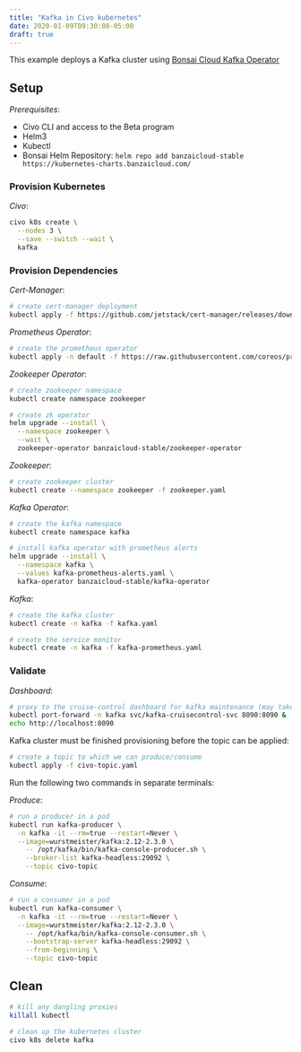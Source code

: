 ```yaml
---
title: "Kafka in Civo kubernetes"
date: 2020-01-09T09:30:08-05:00
draft: true
---
```


This example deploys a Kafka cluster using [Bonsai Cloud Kafka Operator](https://github.com/banzaicloud/kafka-operator)

## Setup

_Prerequisites_:

- Civo CLI and access to the Beta program
- Helm3
- Kubectl
- Bonsai Helm Repository: `helm repo add banzaicloud-stable https://kubernetes-charts.banzaicloud.com/`

### Provision Kubernetes

_Civo_:

```bash
civo k8s create \
  --nodes 3 \
  --save --switch --wait \
  kafka
```

### Provision Dependencies

_Cert-Manager_:

```bash
# create cert-manager deployment
kubectl apply -f https://github.com/jetstack/cert-manager/releases/download/v0.11.0/cert-manager.yaml
```

_Prometheus Operator_:

```bash
# create the prometheus operator
kubectl apply -n default -f https://raw.githubusercontent.com/coreos/prometheus-operator/master/bundle.yaml
```

_Zookeeper Operator_:

```bash
# create zookeeper namespace
kubectl create namespace zookeeper

# create zk operator
helm upgrade --install \
  --namespace zookeeper \
  --wait \
  zookeeper-operator banzaicloud-stable/zookeeper-operator
```

_Zookeeper_:

```bash
# create zookeeper cluster
kubectl create --namespace zookeeper -f zookeeper.yaml
```

_Kafka Operator_:

```bash
# create the kafka namespace
kubectl create namespace kafka

# install kafka operator with prometheus alerts
helm upgrade --install \
  --namespace kafka \
  --values kafka-prometheus-alerts.yaml \
  kafka-operator banzaicloud-stable/kafka-operator
```

_Kafka_:

```bash
# create the kafka cluster
kubectl create -n kafka -f kafka.yaml

# create the service monitor
kubectl create -n kafka -f kafka-prometheus.yaml
```

### Validate

_Dashboard_:

```bash
# proxy to the cruise-control dashboard for kafka maintenance (may take a couple minutes)
kubectl port-forward -n kafka svc/kafka-cruisecontrol-svc 8090:8090 &
echo http://localhost:8090
```

Kafka cluster must be finished provisioning before the topic can be applied:

```bash
# create a topic to which we can produce/consume
kubectl apply -f civo-topic.yaml
```

Run the following two commands in separate terminals:

_Produce_:

```bash
# run a producer in a pod
kubectl run kafka-producer \
  -n kafka -it --rm=true --restart=Never \
  --image=wurstmeister/kafka:2.12-2.3.0 \
    -- /opt/kafka/bin/kafka-console-producer.sh \
    --broker-list kafka-headless:29092 \
    --topic civo-topic
```

_Consume_:

```bash
# run a consumer in a pod
kubectl run kafka-consumer \
  -n kafka -it --rm=true --restart=Never \
  --image=wurstmeister/kafka:2.12-2.3.0 \
    -- /opt/kafka/bin/kafka-console-consumer.sh \
    --bootstrap-server kafka-headless:29092 \
    --from-beginning \
    --topic civo-topic
```

## Clean

```bash
# kill any dangling proxies
killall kubectl

# clean up the kubernetes cluster
civo k8s delete kafka
```
